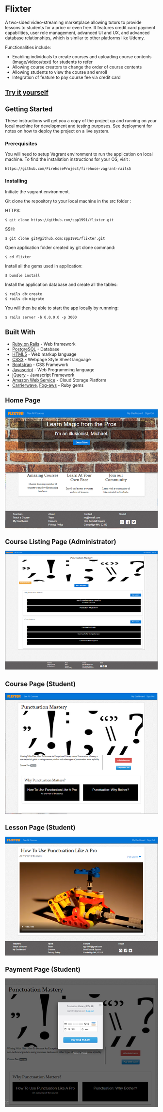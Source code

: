 # Flixter 

A two-sided video-streaming marketplace allowing tutors to provide lessons to students for a price or even free. It features credit card payment capabilities, user role management, advanced UI and UX, and advanced database relationships, which is similar to other platforms like Udemy.

Functionalities include:
- Enabling individuals to create courses and uploading course contents (image/videos/text) for students to refer
- Allowing course creators to change the order of course contents
- Allowing students to view the course and enroll 
- Integration of feature to pay course fee via credit card 

## [Try it yourself](https://flixter-sunny-patel.herokuapp.com/) 


## Getting Started

These instructions will get you a copy of the project up and running on your local machine for development and testing purposes. See deployment for notes on how to deploy the project on a live system.

### Prerequisites

You will need to setup Vagrant environment to run the application on local machine. To find the installation instructions for your OS, visit :

```
https://github.com/FirehoseProject/firehose-vagrant-rails5
```
### Installing

Initiate the vagrant environment.

Git clone the repository to your local machine in the src folder :

HTTPS:
```
$ git clone https://github.com/spp1991/flixter.git
```

SSH:

```
$ git clone git@github.com:spp1991/flixter.git
```

Open application folder created by git clone command:

```
$ cd flixter
```

Install all the gems used in application:

```
$ bundle install
```

Install the application database and create all the tables:

```
$ rails db:create
$ rails db:migrate
```

You will then be able to start the app locally by runnning:

```
$ rails server -b 0.0.0.0 -p 3000
```

## Built With

* [Ruby on Rails](https://rubyonrails.org/) - Web framework
* [PostgreSQL](https://www.postgresql.org/) - Database
* [HTML5](https://en.wikipedia.org/wiki/HTML5) - Web markup language
* [CSS3](http://www.css3.info/) - Webpage Style Sheet language
* [Bootstrap](https://getbootstrap.com/) - CSS Framework
* [Javascript](https://www.javascript.com/) - Web Programming language
* [jQuery](https://jquery.com/) - Javascript Framework
* [Amazon Web Service](https://aws.amazon.com/) - Cloud Storage Platform
* [Carrierwave](https://github.com/carrierwaveuploader/carrierwave), [Fog-aws](https://github.com/fog/fog-aws) - Ruby gems


## Home Page
<img src="screenshot-home.png" alt="Screenshot Home">

## Course Listing Page (Administrator)
<img src="Screenshot-course-administrator.png" alt="Course Page Administrator">

## Course Page (Student)
<img src="screenshot-course-student.PNG" alt="Course Page Student">

## Lesson Page (Student)
<img src="screenshot-lesson-page.PNG" alt="Student Lesson Page">

## Payment Page (Student)
<img src="stripe-payment-page.PNG" alt="Payment Page">
